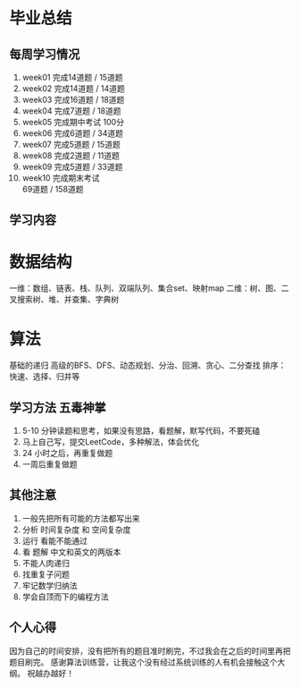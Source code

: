 # 毕业总结

## 每周学习情况

1. week01  完成14道题 / 15道题
2. week02  完成14道题 / 14道题
3. week03  完成16道题 / 18道题
4. week04  完成7道题 / 18道题
5. week05  完成期中考试 100分
6. week06  完成6道题 / 34道题
7. week07  完成5道题 / 15道题
8. week08  完成2道题 / 11道题
9. week09  完成5道题 / 33道题
10. week10  完成期末考试    
              69道题 / 158道题  

## 学习内容

# 数据结构
一维：数组、链表、栈、队列、双端队列、集合set、映射map
二维：树、图、二叉搜索树、堆、并查集、字典树

# 算法
基础的递归
高级的BFS、DFS、动态规划、分治、回溯、贪心、二分查找
排序：快速、选择、归并等

## 学习方法 五毒神掌
 
1. 5-10 分钟读题和思考，如果没有思路，看题解，默写代码，不要死磕
2. 马上自己写，提交LeetCode，多种解法，体会优化
3. 24 小时之后，再重复做题
4. 一周后重复做题

## 其他注意
1. 一般先把所有可能的方法都写出来
2. 分析 时间复杂度 和 空间复杂度
3. 运行 看能不能通过 
4. 看 题解 中文和英文的两版本
5. 不能人肉递归
6. 找重复子问题
7. 牢记数学归纳法
8. 学会自顶而下的编程方法

## 个人心得
因为自己的时间安排，没有把所有的题目准时刷完，不过我会在之后的时间里再把题目刷完。
感谢算法训练营，让我这个没有经过系统训练的人有机会接触这个大纲。 
祝越办越好！

